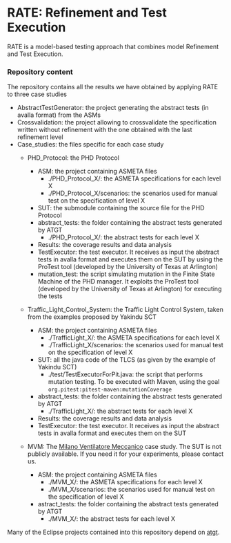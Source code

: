 # RATE: Refinement and Test Execution 

RATE is a model-based testing approach that combines model Refinement and Test Execution.

### Repository content

The repository contains all the results we have obtained by applying RATE to three case studies

* AbstractTestGenerator: the project generating the abstract tests (in avalla format) from the ASMs
* Crossvalidation: the project allowing to crossvalidate the specification written without refinement with the one obtained with the last refinement level
* Case_studies: the files specific for each case study
  * PHD_Protocol: the PHD Protocol
  	* ASM: the project containing ASMETA files
		* ./PHD_Protocol_X/: the ASMETA specifications for each level X
		* ./PHD_Protocol_X/scenarios: the scenarios used for manual test on the specification of level X
  	* SUT: the submodule containing the source file for the PHD Protocol
  	* abstract_tests: the folder containing the abstract tests generated by ATGT
		* ./PHD_Protocol_X/: the abstract tests for each level X
  	* Results: the coverage results and data analysis
  	* TestExecutor: the test executor. It receives as input the abstract tests in avalla format and executes them on the SUT by using the ProTest tool (developed by the University of Texas at Arlington)
  	* mutation_test: the script simulating mutation in the Finite State Machine of the PHD manager. It exploits the ProTest tool (developed by the University of Texas at Arlington) for executing the tests

  * Traffic_Light_Control_System: the Traffic Light Control System, taken from the examples proposed by Yakindu SCT 
  	* ASM: the project containing ASMETA files
		* ./TrafficLight_X/: the ASMETA specifications for each level X
		* ./TrafficLight_X/scenarios: the scenarios used for manual test on the specification of level X
  	* SUT: all the java code of the TLCS (as given by the example of Yakindu SCT)
  		* ./test/TestExecutorForPit.java: the script that performs mutation testing. To be executed with Maven, using the goal ```org.pitest:pitest-maven:mutationCoverage```
  	* abstract_tests: the folder containing the abstract tests generated by ATGT
		* ./TrafficLight_X/: the abstract tests for each level X
  	* Results: the coverage results and data analysis
  	* TestExecutor: the test executor. It receives as input the abstract tests in avalla format and executes them on the SUT

  * MVM: The [Milano Ventilatore Meccanico](http://mvm.care/it/home-it/) case study. The SUT is not publicly available. If you need it for your experiments, please contact us.
  	* ASM: the project containing ASMETA files
		* ./MVM_X/: the ASMETA specifications for each level X
		* ./MVM_X/scenarios: the scenarios used for manual test on the specification of level X
	* astract_tests: the folder containing the abstract tests generated by ATGT
		* ./MVM_X/: the abstract tests for each level X
		
Many of the Eclipse projects contained into this repository depend on [atgt](https://github.com/asmeta/asmeta/tree/master/code/extensions/asmeta.atgt).
  
